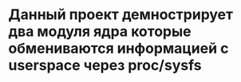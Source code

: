 # Данный проект демнострирует два модуля ядра которые обмениваются информацией c userspace через proc/sysfs

